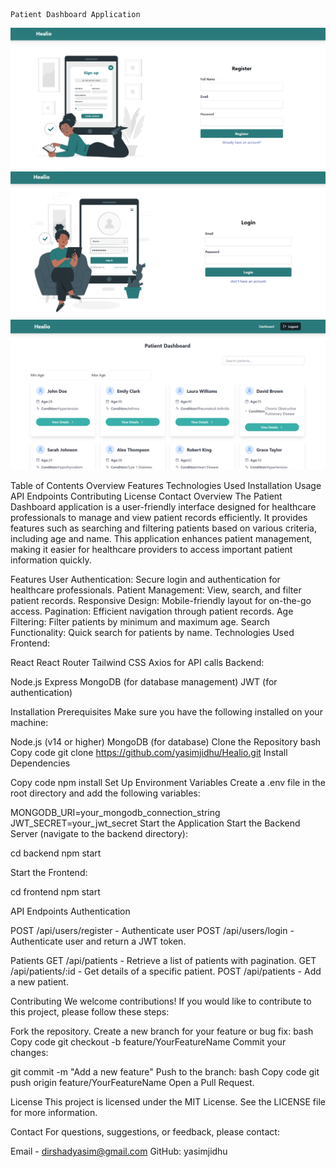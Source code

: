     Patient Dashboard Application

![Alt Text](/frontend/public/images/signup-sc.png)
![Alt Text](/frontend/public/images/login-sc.png)
![Alt Text](/frontend/public/images/dashboard-sc.png)


Table of Contents
Overview
Features
Technologies Used
Installation
Usage
API Endpoints
Contributing
License
Contact
Overview
The Patient Dashboard application is a user-friendly interface designed for healthcare professionals to manage and view patient records efficiently. It provides features such as searching and filtering patients based on various criteria, including age and name. This application enhances patient management, making it easier for healthcare providers to access important patient information quickly.

Features
User Authentication: Secure login and authentication for healthcare professionals.
Patient Management: View, search, and filter patient records.
Responsive Design: Mobile-friendly layout for on-the-go access.
Pagination: Efficient navigation through patient records.
Age Filtering: Filter patients by minimum and maximum age.
Search Functionality: Quick search for patients by name.
Technologies Used
Frontend:

React
React Router
Tailwind CSS
Axios for API calls
Backend:

Node.js
Express
MongoDB (for database management)
JWT (for authentication)

Installation
Prerequisites
Make sure you have the following installed on your machine:

Node.js (v14 or higher)
MongoDB (for database)
Clone the Repository
bash
Copy code
git clone https://github.com/yasimjidhu/Healio.git
Install Dependencies

Copy code
npm install
Set Up Environment Variables
Create a .env file in the root directory and add the following variables:

MONGODB_URI=your_mongodb_connection_string
JWT_SECRET=your_jwt_secret
Start the Application
Start the Backend Server (navigate to the backend directory):

cd backend
npm start

Start the Frontend:

cd frontend
npm start

API Endpoints
Authentication

POST /api/users/register - Authenticate user
POST /api/users/login - Authenticate user and return a JWT token.

Patients
GET /api/patients - Retrieve a list of patients with pagination.
GET /api/patients/:id - Get details of a specific patient.
POST /api/patients - Add a new patient.

Contributing
We welcome contributions! If you would like to contribute to this project, please follow these steps:

Fork the repository.
Create a new branch for your feature or bug fix:
bash
Copy code
git checkout -b feature/YourFeatureName
Commit your changes:

git commit -m "Add a new feature"
Push to the branch:
bash
Copy code
git push origin feature/YourFeatureName
Open a Pull Request.

License
This project is licensed under the MIT License. See the LICENSE file for more information.

Contact
For questions, suggestions, or feedback, please contact:

Email - dirshadyasim@gmail.com
GitHub: yasimjidhu
